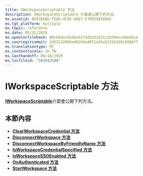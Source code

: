 ```yaml
---
title: IWorkspaceScriptable 方法
description: IWorkspaceScriptable 介面會公開下列方法。
ms.assetid: 8593EA6E-FEAE-4C95-A8E7-F7D939829802
ms.tgt_platform: multiple
ms.topic: reference
ms.date: 05/31/2018
ms.openlocfilehash: 80cb8dec8ad6a51f4d5d32d31138394cad4edb1e
ms.sourcegitcommit: 2d531328b6ed82d4ad971a45a5131b430c5866f7
ms.translationtype: MT
ms.contentlocale: zh-TW
ms.lasthandoff: 09/16/2019
ms.locfileid: "103932590"
---
```

# <a name="iworkspacescriptable-methods"></a>IWorkspaceScriptable 方法

[**IWorkspaceScriptable**](/windows/desktop/api/workspaceruntime/nn-workspaceruntime-iworkspacescriptable)介面會公開下列方法。

## <a name="in-this-section"></a>本節內容

-   [**ClearWorkspaceCredential 方法**](/windows/desktop/api/workspaceruntime/nf-workspaceruntime-iworkspacescriptable-clearworkspacecredential)
-   [**DisconnectWorkspace 方法**](/windows/desktop/api/workspaceruntime/nf-workspaceruntime-iworkspacescriptable-disconnectworkspace)
-   [**DisconnectWorkspaceByFriendlyName 方法**](/windows/desktop/api/workspaceruntime/nf-workspaceruntime-iworkspacescriptable-disconnectworkspacebyfriendlyname)
-   [**IsWorkspaceCredentialSpecified 方法**](/windows/desktop/api/workspaceruntime/nf-workspaceruntime-iworkspacescriptable-isworkspacecredentialspecified)
-   [**IsWorkspaceSSOEnabled 方法**](/windows/desktop/api/workspaceruntime/nf-workspaceruntime-iworkspacescriptable-isworkspacessoenabled)
-   [**OnAuthenticated 方法**](/windows/desktop/api/workspaceruntime/nf-workspaceruntime-iworkspacescriptable-onauthenticated)
-   [**StartWorkspace 方法**](/windows/desktop/api/workspaceruntime/nf-workspaceruntime-iworkspacescriptable-startworkspace)

 

 




